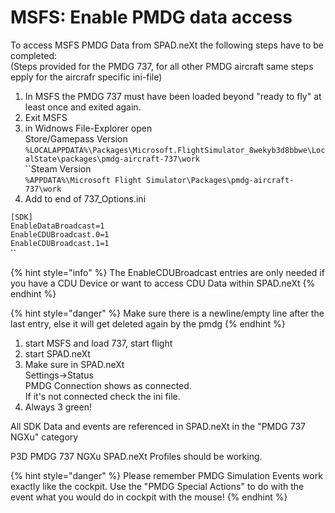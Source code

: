 # MSFS: Enable PMDG data access

To access MSFS PMDG Data from SPAD.neXt the following steps have to be completed:\
(Steps provided for the PMDG 737, for all other PMDG aircraft same steps epply for the aircrafr specific ini-file)

1. In MSFS the PMDG 737 must have been loaded beyond "ready to fly" at least once and exited again.
2. Exit MSFS
3. in Widnows File-Explorer open \
   Store/Gamepass Version \
   `%LOCALAPPDATA%\Packages\Microsoft.FlightSimulator_8wekyb3d8bbwe\LocalState\packages\pmdg-aircraft-737\work` \
   ``Steam Version \
   `%APPDATA%\Microsoft Flight Simulator\Packages\pmdg-aircraft-737\work`
4. Add to end of 737\_Options.ini

`[SDK]` \
`EnableDataBroadcast=1` \
`EnableCDUBroadcast.0=1` \
`EnableCDUBroadcast.1=1`\
``

{% hint style="info" %}
The EnableCDUBroadcast entries are only needed if you have a CDU Device or want to access CDU Data within SPAD.neXt
{% endhint %}

{% hint style="danger" %}
Make sure there is a newline/empty line after the last entry, else it will get deleted again by the pmdg
{% endhint %}

1. start MSFS and load 737, start flight
2. start SPAD.neXt
3. Make sure in SPAD.neXt\
   Settings->Status\
   PMDG Connection shows as connected. \
   If it's not connected check the ini file.
4. Always 3 green!

All SDK Data and events are referenced in SPAD.neXt in the  "PMDG 737 NGXu" category



P3D PMDG 737 NGXu SPAD.neXt Profiles should be working.

{% hint style="danger" %}
Please remember PMDG Simulation Events work exactly like the cockpit. Use the "PMDG Special Actions" to do with the event what you would do in cockpit with the mouse!
{% endhint %}

